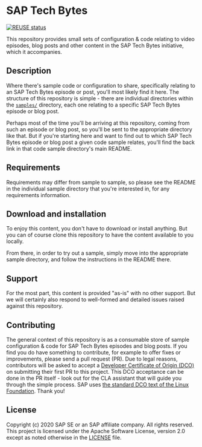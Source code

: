 # SAP Tech Bytes

[![REUSE status](https://api.reuse.software/badge/github.com/SAP-samples/sap-tech-bytes)](https://api.reuse.software/info/github.com/SAP-samples/sap-tech-bytes)

This repository provides small sets of configuration & code relating to video episodes, blog posts and other content in the SAP Tech Bytes initiative, which it accompanies.

## Description

Where there's sample code or configuration to share, specifically relating to an SAP Tech Bytes episode or post, you'll most likely find it here. The structure of this repository is simple - there are individual directories within the [`samples/`](samples/) directory, each one relating to a specific SAP Tech Bytes episode or blog post.

Perhaps most of the time you'll be arriving at this repository, coming from such an episode or blog post, so you'll be sent to the appropriate directory like that. But if you're starting here and want to find out to which SAP Tech Bytes episode or blog post a given code sample relates, you'll find the back link in that code sample directory's main README.

## Requirements

Requirements may differ from sample to sample, so please see the README in the individual sample directory that you're interested in, for any requirements information.

## Download and installation

To enjoy this content, you don't have to download or install anything. But you can of course clone this repository to have the content available to you locally.

From there, in order to try out a sample, simply move into the appropriate sample directory, and follow the instructions in the README there.

## Support

For the most part, this content is provided "as-is" with no other support. But we will certainly also respond to well-formed and detailed issues raised against this repository.

## Contributing

The general context of this repository is as a consumable store of sample configuration & code for SAP Tech Bytes episodes and blog posts. If you find you do have something to contribute, for example to offer fixes or improvements, please send a pull request (PR). Due to legal reasons, contributors will be asked to accept a [Developer Certificate of Origin (DCO)](https://en.wikipedia.org/wiki/Developer_Certificate_of_Origin) on submitting their first PR to this project. This DCO acceptance can be done in the PR itself - look out for the CLA assistant that will guide you through the simple process. SAP uses [the standard DCO text of the Linux Foundation](https://developercertificate.org/). Thank you!

## License

Copyright (c) 2020 SAP SE or an SAP affiliate company. All rights reserved. This project is licensed under the Apache Software License, version 2.0 except as noted otherwise in the [LICENSE](LICENSE) file.
